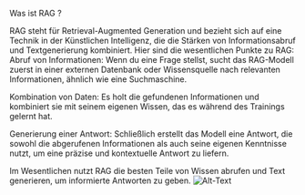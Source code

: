 Was ist RAG ?

RAG steht für Retrieval-Augmented Generation und bezieht sich auf eine Technik in der Künstlichen Intelligenz, die die Stärken von Informationsabruf und Textgenerierung kombiniert. 
Hier sind die wesentlichen Punkte zu RAG:
Abruf von Informationen: Wenn du eine Frage stellst, sucht das RAG-Modell zuerst in einer externen Datenbank oder Wissensquelle nach relevanten Informationen, ähnlich wie eine Suchmaschine.

Kombination von Daten: Es holt die gefundenen Informationen und kombiniert sie mit seinem eigenen Wissen, das es während des Trainings gelernt hat.

Generierung einer Antwort: Schließlich erstellt das Modell eine Antwort, die sowohl die abgerufenen Informationen als auch seine eigenen Kenntnisse nutzt, 
um eine präzise und kontextuelle Antwort zu liefern.

Im Wesentlichen nutzt RAG die besten Teile von Wissen abrufen und Text generieren, um informierte Antworten zu geben.
![Alt-Text]([https://example.com/bild.jpg](https://blogs.nvidia.com/wp-content/uploads/2023/11/Retrieval-Augmented-Generation-RAG-KV-1.jpg))
